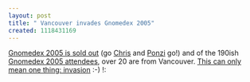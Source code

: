 ```yaml
---
layout: post
title: " Vancouver invades Gnomedex 2005"
created: 1118431169
---
```

<p><a href="http://www.gnomedex.com/updates/2005-06.phtml#030004">Gnomedex 2005 is sold out</a> (go <a href="http://chris.pirillo.com/">Chris</a> and <a href="http://ponzarelli.com/">Ponzi</a> go!) and of the 190ish <a href="http://gnomedex.opml.org/">Gnomedex 2005 attendees</a>, over 20 are from Vancouver. <a href="http://www.fallenjedi.com/sounds/Sio03.wav">This can only mean one thing: invasion</a> :-) !:</p>



